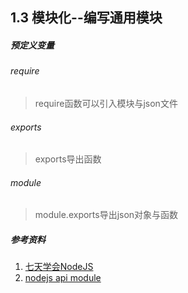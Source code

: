 1.3 模块化--编写通用模块
---
##### 预定义变量
###### require
> require函数可以引入模块与json文件
###### exports
> exports导出函数
###### module
> module.exports导出json对象与函数

##### 参考资料
1. [七天学会NodeJS](http://nqdeng.github.io/7-days-nodejs)
2. [nodejs api module](https://nodejs.org/api/modules.html)